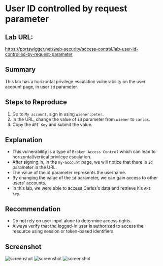 # User ID controlled by request parameter 

## Lab URL:
https://portswigger.net/web-security/access-control/lab-user-id-controlled-by-request-parameter

## Summary
This lab has a horizontal privilege escalation vulnerability on the user account page, in user `id` parameter.

## Steps to Reproduce
1. Go to `My account`, sign in using `wiener:peter`.
2. In the URL, change the value of `id` parameter from `wiener` to `carlos`.
3. Copy the `API Key` and submit the value.

## Explanation
- This vulnerability is a type of `Broken Access Control` which can lead to horizontal/vertical privilege escalation.
- After signing in, in the `my-account` page, we will notice that there is `id` parameter in the URL.
- The value of the id parameter represents the username.
- By changing the value of the `id` parameter, we can gain access to other users' accounts.
- In this lab, we were able to access Carlos's data and retrieve his `API key`.

## Recommendation
- Do not rely on user input alone to determine access rights.
- Always verify that the logged-in user is authorized to access the resource using session or token-based identifiers.

## Screenshot
![screenshot](https://raw.githubusercontent.com/abdalla-samir/Web-Vulnerabilities-Reports/main/IDOR/report_one/report_images/image_one.png)
![screenshot](https://raw.githubusercontent.com/abdalla-samir/Web-Vulnerabilities-Reports/main/IDOR/report_one/report_images/image_two.png)
![screenshot](https://raw.githubusercontent.com/abdalla-samir/Web-Vulnerabilities-Reports/main/IDOR/report_one/report_images/image_three.png)

